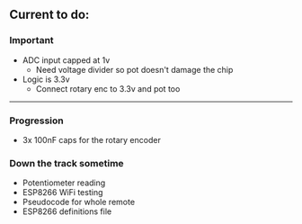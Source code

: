 ## Current to do:
### Important
- ADC input capped at 1v
	- Need voltage divider so pot doesn't damage the chip
- Logic is 3.3v
	- Connect rotary enc to 3.3v and pot too

*********************************************************************
### Progression
- 3x 100nF caps for the rotary encoder

### Down the track sometime
- Potentiometer reading
- ESP8266 WiFi testing
- Pseudocode for whole remote
- ESP8266 definitions file